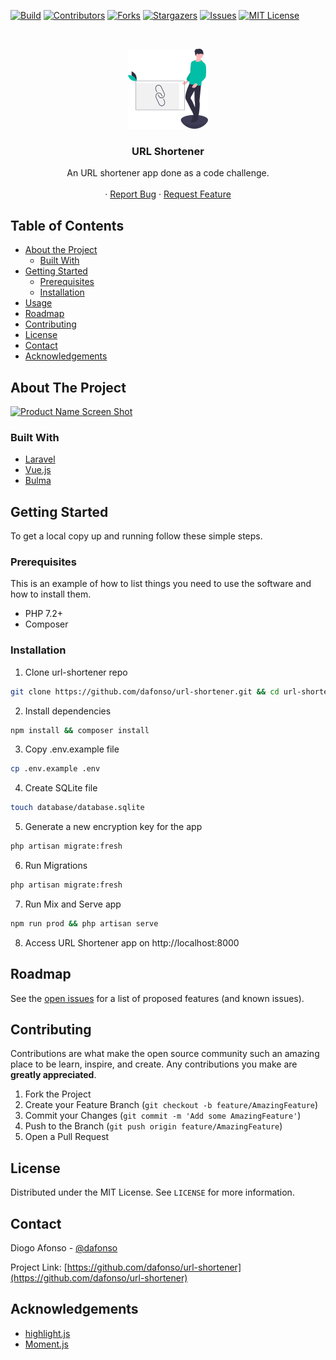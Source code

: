 <!-- PROJECT SHIELDS -->
[![Build][build-shield]][build-url]
[![Contributors][contributors-shield]][contributors-url]
[![Forks][forks-shield]][forks-url]
[![Stargazers][stars-shield]][stars-url]
[![Issues][issues-shield]][issues-url]
[![MIT License][license-shield]][license-url]
<!-- PROJECT LOGO -->
<br />
<p align="center">
  <a href="https://github.com/dafonso/url-shortner">
    <img src="public/img/undraw_link_shortener_mvf6.svg" alt="Logo" width="128" height="128">
  </a>

  <h3 align="center">URL Shortener</h3>

  <p align="center">
    An URL shortener app done as a code challenge. 
    <br />
    <br />
    ·
    <a href="//github.com/dafonso/url-shortener/issues">Report Bug</a>
    ·
    <a href="//github.com/dafonso/url-shortener/issues">Request Feature</a>
  </p>
</p>



<!-- TABLE OF CONTENTS -->
## Table of Contents

* [About the Project](#about-the-project)
  * [Built With](#built-with)
* [Getting Started](#getting-started)
  * [Prerequisites](#prerequisites)
  * [Installation](#installation)
* [Usage](#usage)
* [Roadmap](#roadmap)
* [Contributing](#contributing)
* [License](#license)
* [Contact](#contact)
* [Acknowledgements](#acknowledgements)



<!-- ABOUT THE PROJECT -->
## About The Project

[![Product Name Screen Shot][product-screenshot]](https://example.com)

### Built With

* [Laravel](https://laravel.com/)
* [Vue.js](https://vuejs.org/)
* [Bulma](https://bulma.io/)



<!-- GETTING STARTED -->
## Getting Started

To get a local copy up and running follow these simple steps.

### Prerequisites

This is an example of how to list things you need to use the software and how to install them.
* PHP 7.2+
* Composer

### Installation
 
1. Clone url-shortener repo
```sh
git clone https://github.com/dafonso/url-shortener.git && cd url-shortener
```
2. Install dependencies
```sh
npm install && composer install
```
3. Copy .env.example file
```sh
cp .env.example .env
```
4. Create SQLite file
```sh
touch database/database.sqlite
```
5. Generate a new encryption key for the app
```sh
php artisan migrate:fresh
```
6. Run Migrations
```sh
php artisan migrate:fresh
```
7. Run Mix and Serve app
```sh
npm run prod && php artisan serve
```
8. Access URL Shortener app on http://localhost:8000

<!-- ROADMAP -->
## Roadmap

See the [open issues](https://github.com/dafonso/url-shortener/issues) for a list of proposed features (and known issues).



<!-- CONTRIBUTING -->
## Contributing

Contributions are what make the open source community such an amazing place to be learn, inspire, and create. Any contributions you make are **greatly appreciated**.

1. Fork the Project
2. Create your Feature Branch (`git checkout -b feature/AmazingFeature`)
3. Commit your Changes (`git commit -m 'Add some AmazingFeature'`)
4. Push to the Branch (`git push origin feature/AmazingFeature`)
5. Open a Pull Request

<!-- LICENSE -->
## License

Distributed under the MIT License. See `LICENSE` for more information.


<!-- CONTACT -->
## Contact

Diogo Afonso - [@dafonso](https://twitter.com/dafonso) 

Project Link: [https://github.com/dafonso/url-shortener](https://github.com/dafonso/url-shortener)

<!-- ACKNOWLEDGEMENTS -->
## Acknowledgements

* [highlight.js](https://highlightjs.org/)
* [Moment.js ](https://momentjs.com/)


<!-- MARKDOWN LINKS & IMAGES -->
[contributors-shield]: https://img.shields.io/github/contributors/dafonso/url-shortener.svg
[contributors-url]: https://github.com/dafonso/url-shortener/graphs/contributors
[forks-shield]: https://img.shields.io/github/forks/dafonso/url-shortener.svg?style=flat-square
[forks-url]: https://github.com/dafonso/url-shortener/network/members
[stars-shield]: https://img.shields.io/github/stars/dafonso/url-shortener.svg?style=flat-square
[stars-url]: https://github.com/dafonso/url-shortener/stargazers
[issues-shield]: https://img.shields.io/github/issues/dafonso/url-shortener.svg?style=flat-square
[issues-url]: https://github.com/dafonso/url-shortener/issues
[license-shield]: https://img.shields.io/github/license/dafonso/url-shortener.svg?style=flat-square
[license-url]: https://github.com/dafonso/url-shortener/blob/master/LICENSE.txt
[product-screenshot]: public/images/screenshot.png
[build-shield]: https://img.shields.io/github/workflow/status/dafonso/url-shortener/Laravel
[build-url]: https://github.com/dafonso/url-shortener/actions?query=workflow%3ALaravel
